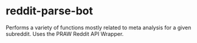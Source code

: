 # reddit-parse-bot
Performs a variety of functions mostly related to meta analysis for a given subreddit. Uses the PRAW Reddit API Wrapper. 
